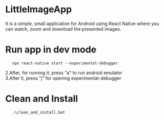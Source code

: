 # LittleImageApp
It is a simple, small application for Android using React Native where you can watch, zoom and download the presented images.

# Run app in dev mode
       npx react-native start --experimental-debugger
2.After, for running it, press "a" to run android emulator  
3.After it, press "j" for opening experimental-debugger

# Clean and Install
       .\clean_and_install.bat
